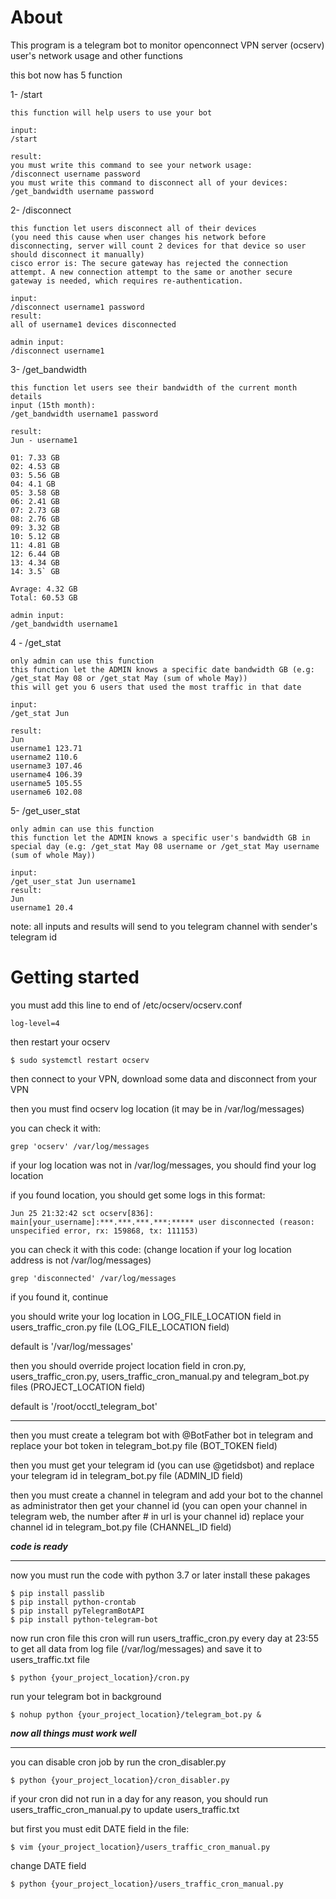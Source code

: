 # About

This program is a telegram bot to monitor openconnect VPN server (ocserv) user's network usage and other functions

this bot now has 5 function

1- /start

    this function will help users to use your bot

    input:
    /start

    result:
    you must write this command to see your network usage:
    /disconnect username password
    you must write this command to disconnect all of your devices:
    /get_bandwidth username password

2- /disconnect

    this function let users disconnect all of their devices
    (you need this cause when user changes his network before disconnecting, server will count 2 devices for that device so user should disconnect it manually)
    cisco error is: The secure gateway has rejected the connection attempt. A new connection attempt to the same or another secure gateway is needed, which requires re-authentication.

    input:
    /disconnect username1 password
    result:
    all of username1 devices disconnected
    
    admin input:
    /disconnect username1

3- /get_bandwidth 

    this function let users see their bandwidth of the current month details
    input (15th month):
    /get_bandwidth username1 password

    result:
    Jun - username1
    
    01: 7.33 GB
    02: 4.53 GB
    03: 5.56 GB
    04: 4.1 GB
    05: 3.58 GB
    06: 2.41 GB
    07: 2.73 GB
    08: 2.76 GB
    09: 3.32 GB
    10: 5.12 GB
    11: 4.81 GB
    12: 6.44 GB
    13: 4.34 GB
    14: 3.5` GB
    
    Avrage: 4.32 GB
    Total: 60.53 GB
    
    admin input:
    /get_bandwidth username1

4 - /get_stat

    only admin can use this function
    this function let the ADMIN knows a specific date bandwidth GB (e.g: /get_stat May 08 or /get_stat May (sum of whole May))
    this will get you 6 users that used the most traffic in that date

    input:
    /get_stat Jun

    result: 
    Jun
    username1 123.71
    username2 110.6
    username3 107.46
    username4 106.39
    username5 105.55
    username6 102.08

5- /get_user_stat

    only admin can use this function
    this function let the ADMIN knows a specific user's bandwidth GB in special day (e.g: /get_stat May 08 username or /get_stat May username (sum of whole May))
    
    input:
    /get_user_stat Jun username1
    result:
    Jun
    username1 20.4

note: all inputs and results will send to you telegram channel with sender's telegram id

# Getting started
you must add this line to end of /etc/ocserv/ocserv.conf
```
log-level=4
```
then restart your ocserv
```
$ sudo systemctl restart ocserv
```
then connect to your VPN, download some data and disconnect from your VPN

then you must find ocserv log location (it may be in /var/log/messages)

you can check it with:
```
grep 'ocserv' /var/log/messages
```
if your log location was not in /var/log/messages, you should find your log location

if you found location, you should get some logs in this format:
```
Jun 25 21:32:42 sct ocserv[836]: main[your_username]:***.***.***.***:***** user disconnected (reason: unspecified error, rx: 159868, tx: 111153)
```
you can check it with this code: (change location if your log location address is not /var/log/messages)
```
grep 'disconnected' /var/log/messages
```
if you found it, continue

you should write your log location in LOG_FILE_LOCATION field in users_traffic_cron.py file (LOG_FILE_LOCATION field)

default is '/var/log/messages'

then you should override project location field in cron.py, users_traffic_cron.py, users_traffic_cron_manual.py and telegram_bot.py files (PROJECT_LOCATION field)

default is '/root/occtl_telegram_bot'
___

then you must create a telegram bot with @BotFather bot in telegram
and replace your bot token in telegram_bot.py file (BOT_TOKEN field)

then you must get your telegram id (you can use @getidsbot)
and replace your telegram id in telegram_bot.py file (ADMIN_ID field)

then you must create a channel in telegram and add your bot to the channel as administrator
then get your channel id (you can open your channel in telegram web, the number after # in url is your channel id)
replace your channel id in telegram_bot.py file (CHANNEL_ID field)

***code is ready***

___

now you must run the code with python 3.7 or later
install these pakages
```
$ pip install passlib
$ pip install python-crontab
$ pip install pyTelegramBotAPI
$ pip install python-telegram-bot
```
now run cron file
this cron will run users_traffic_cron.py every day at 23:55 to get all data from log file (/var/log/messages) and save it to users_traffic.txt file
```
$ python {your_project_location}/cron.py
```

run your telegram bot in background
```
$ nohup python {your_project_location}/telegram_bot.py &
```
***now all things must work well*** 
___
you can disable cron job by run the cron_disabler.py
```
$ python {your_project_location}/cron_disabler.py
```
if your cron did not run in a day for any reason, you should run users_traffic_cron_manual.py to update users_traffic.txt

but first you must edit DATE field in the file:
```
$ vim {your_project_location}/users_traffic_cron_manual.py
```
change DATE field
```
$ python {your_project_location}/users_traffic_cron_manual.py
```
